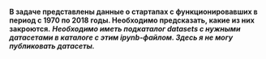 **В задаче представлены данные о стартапах с функционировавших в период с 1970 по 2018 годы. Необходимо предсказать, какие из них закроются.**
***Необходимо иметь подкаталог datasets с нужными датасетами в каталоге с этим ipynb-файлом. Здесь я не могу публиковать датасеты.***
